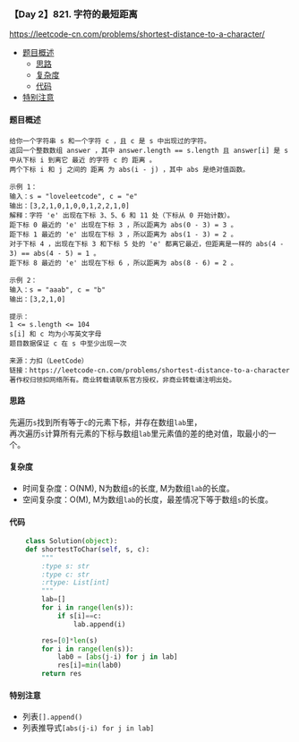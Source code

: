### 【Day 2】821. 字符的最短距离  
https://leetcode-cn.com/problems/shortest-distance-to-a-character/

* [题目概述](https://github.com/ZhangNN2018/91alg/new/main/Basic/array_stack_queue#%E9%A2%98%E7%9B%AE%E6%A6%82%E8%BF%B0)
    * [思路](https://github.com/ZhangNN2018/91alg/new/main/Basic/array_stack_queue#%E6%80%9D%E8%B7%AF)
    * [复杂度](https://github.com/ZhangNN2018/91alg/new/main/Basic/array_stack_queue#%E5%A4%8D%E6%9D%82%E5%BA%A6)
    * [代码](https://github.com/ZhangNN2018/91alg/new/main/Basic/array_stack_queue#%E4%BB%A3%E7%A0%81)
* [特别注意](https://github.com/ZhangNN2018/91alg/new/main/Basic/array_stack_queue#%E7%89%B9%E5%88%AB%E6%B3%A8%E6%84%8F)

#### 题目概述
    给你一个字符串 s 和一个字符 c ，且 c 是 s 中出现过的字符。
    返回一个整数数组 answer ，其中 answer.length == s.length 且 answer[i] 是 s 中从下标 i 到离它 最近 的字符 c 的 距离 。
    两个下标 i 和 j 之间的 距离 为 abs(i - j) ，其中 abs 是绝对值函数。

    示例 1：
    输入：s = "loveleetcode", c = "e"
    输出：[3,2,1,0,1,0,0,1,2,2,1,0]
    解释：字符 'e' 出现在下标 3、5、6 和 11 处（下标从 0 开始计数）。
    距下标 0 最近的 'e' 出现在下标 3 ，所以距离为 abs(0 - 3) = 3 。
    距下标 1 最近的 'e' 出现在下标 3 ，所以距离为 abs(1 - 3) = 2 。
    对于下标 4 ，出现在下标 3 和下标 5 处的 'e' 都离它最近，但距离是一样的 abs(4 - 3) == abs(4 - 5) = 1 。
    距下标 8 最近的 'e' 出现在下标 6 ，所以距离为 abs(8 - 6) = 2 。
    
    示例 2：
    输入：s = "aaab", c = "b"
    输出：[3,2,1,0]

    提示：
    1 <= s.length <= 104
    s[i] 和 c 均为小写英文字母
    题目数据保证 c 在 s 中至少出现一次

    来源：力扣（LeetCode）
    链接：https://leetcode-cn.com/problems/shortest-distance-to-a-character
    著作权归领扣网络所有。商业转载请联系官方授权，非商业转载请注明出处。
    
#### 思路
先遍历`s`找到所有等于`c`的元素下标，并存在数组`lab`里，  
再次遍历`s`计算所有元素的下标与数组`lab`里元素值的差的绝对值，取最小的一个。

#### 复杂度
* 时间复杂度：O(NM), N为数组`s`的长度, M为数组`lab`的长度。  
* 空间复杂度：O(M), M为数组`lab`的长度，最差情况下等于数组`s`的长度。

#### 代码
  ```python
      class Solution(object):
      def shortestToChar(self, s, c):
          """
          :type s: str
          :type c: str
          :rtype: List[int]
          """
          lab=[]
          for i in range(len(s)):
              if s[i]==c:
                  lab.append(i)

          res=[0]*len(s)
          for i in range(len(s)):
              lab0 = [abs(j-i) for j in lab]
              res[i]=min(lab0)
          return res
 ```
#### 特别注意
* 列表`[].append()`
* 列表推导式`[abs(j-i) for j in lab]`
